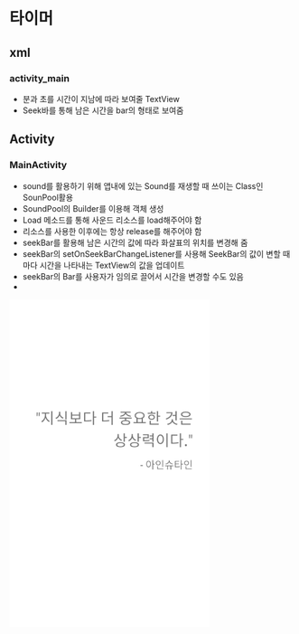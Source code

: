 # 타이머  
## xml  
### activity_main   
+ 분과 초를 시간이 지남에 따라 보여줄 TextView  
+ Seek바를 통해 남은 시간을 bar의 형태로 보여줌  

## Activity  
### MainActivity  
+ sound를 활용하기 위해 앱내에 있는 Sound를 재생할 때 쓰이는 Class인 SounPool활용  
+ SoundPool의 Builder를 이용해 객체 생성  
+ Load 메소드를 통해 사운드 리소스를 load해주어야 함  
+ 리소스를 사용한 이후에는 항상 release를 해주어야 함  
+ seekBar를 활용해 남은 시간의 값에 따라 화살표의 위치를 변경해 줌  
+ seekBar의 setOnSeekBarChangeListener를 사용해 SeekBar의 값이 변할 때마다 시간을 나타내는 TextView의 값을 업데이트  
+ seekBar의 Bar를 사용자가 임의로 끌어서 시간을 변경할 수도 있음  
+ 

![1](./1.png)